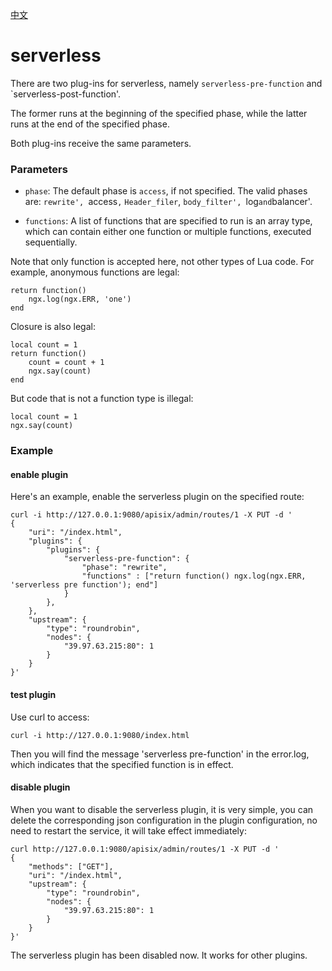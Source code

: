 [中文](serverless-cn.md)
# serverless
There are two plug-ins for serverless, namely `serverless-pre-function` and `serverless-post-function'.

The former runs at the beginning of the specified phase, while the latter runs at the end of the specified phase.

Both plug-ins receive the same parameters.

### Parameters
* `phase`: The default phase is `access`, if not specified. The valid phases are: `rewrite', `access`,`
`Header_filer`, `body_filter', `log` and `balancer'.

* `functions`: A list of functions that are specified to run is an array type, which can contain either one function or multiple functions, executed sequentially.

Note that only function is accepted here, not other types of Lua code. For example, anonymous functions are legal:
```
return function()
    ngx.log(ngx.ERR, 'one')
end
```

Closure is also legal:
```
local count = 1
return function()
    count = count + 1
    ngx.say(count)
end
```

 But code that is not a function type is illegal:
 ```
local count = 1
ngx.say(count)
```

### Example

#### enable plugin
Here's an example, enable the serverless plugin on the specified route:

```shell
curl -i http://127.0.0.1:9080/apisix/admin/routes/1 -X PUT -d '
{
    "uri": "/index.html",
    "plugins": {
        "plugins": {
            "serverless-pre-function": {
                "phase": "rewrite",
                "functions" : ["return function() ngx.log(ngx.ERR, 'serverless pre function'); end"]
            }
        },
    },
    "upstream": {
        "type": "roundrobin",
        "nodes": {
            "39.97.63.215:80": 1
        }
    }
}'
```

#### test plugin
 Use curl to access:
 ```shell
curl -i http://127.0.0.1:9080/index.html
```

Then you will find the message 'serverless pre-function' in the error.log,
which indicates that the specified function is in effect.

#### disable plugin
When you want to disable the serverless plugin, it is very simple,
 you can delete the corresponding json configuration in the plugin configuration,
  no need to restart the service, it will take effect immediately:

```shell
curl http://127.0.0.1:9080/apisix/admin/routes/1 -X PUT -d '
{
    "methods": ["GET"],
    "uri": "/index.html",
    "upstream": {
        "type": "roundrobin",
        "nodes": {
            "39.97.63.215:80": 1
        }
    }
}'
```

The serverless plugin has been disabled now. It works for other plugins.
